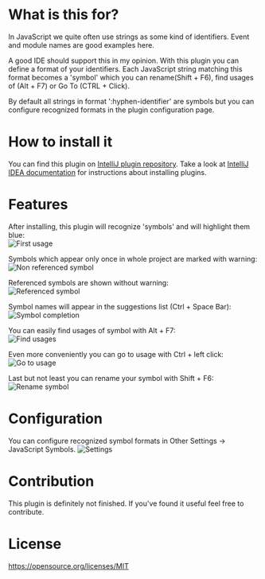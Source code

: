 # What is this for?

In JavaScript we quite often use strings as some kind of identifiers. Event and module names are good examples here.
 
A good IDE should support this in my opinion. With this plugin you can define a format
 of your identifiers. Each JavaScript string matching this format becomes a 'symbol' which
 you can rename(Shift + F6), find usages of (Alt + F7) or Go To (CTRL + Click).
 
By default all strings in format ':hyphen-identifier' are symbols but you can configure 
recognized formats in the plugin configuration page.
  
# How to install it
You can find this plugin on [IntelliJ plugin repository](https://plugins.jetbrains.com/plugin/8168). 
Take a look at [IntelliJ IDEA documentation](https://www.jetbrains.com/idea/help/installing-updating-and-uninstalling-repository-plugins.html) 
for instructions about installing plugins. 
 
# Features
After installing, this plugin will recognize 'symbols' and will highlight them blue:  
![First usage](https://raw.githubusercontent.com/ziolko/intellij-javascript-symbols/master/images/first-usage.png)

Symbols which appear only once in whole project are marked with warning:  
![Non referenced symbol](https://raw.githubusercontent.com/ziolko/intellij-javascript-symbols/master/images/not-referenced.png)

Referenced symbols are shown without warning:  
![Referenced symbol](https://raw.githubusercontent.com/ziolko/intellij-javascript-symbols/master/images/referenced-symbol.png)

Symbol names will appear in the suggestions list (Ctrl + Space Bar):  
![Symbol completion](https://raw.githubusercontent.com/ziolko/intellij-javascript-symbols/master/images/completion.png)

You can easily find usages of symbol with Alt + F7:  
![Find usages](https://raw.githubusercontent.com/ziolko/intellij-javascript-symbols/master/images/find-usage.png)

Even more conveniently you can go to usage with Ctrl + left click:
![Go to usage](https://raw.githubusercontent.com/ziolko/intellij-javascript-symbols/master/images/go-to-usage.png)

Last but not least you can rename your symbol with Shift + F6:  
![Rename symbol](https://raw.githubusercontent.com/ziolko/intellij-javascript-symbols/master/images/refactor.png)

# Configuration
You can configure recognized symbol formats in Other Settings -> JavaScript Symbols.
![Settings](https://raw.githubusercontent.com/ziolko/intellij-javascript-symbols/master/images/settings.png)

# Contribution
This plugin is definitely not finished. If you've found it useful feel free to contribute. 

# License
https://opensource.org/licenses/MIT